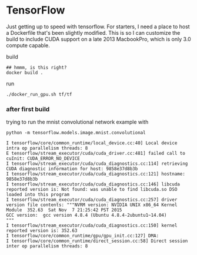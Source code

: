 TensorFlow
==========

Just getting up to speed with tensorflow. For starters, I need a place
to host a Dockerfile that's been slightly modified.  This is so I can
customize the build to include CUDA support on a late 2013 MacbookPro,
which is only 3.0 compute capable.

build

```
## hmmm, is this right?
docker build .
```

run

```
./docker_run_gpu.sh tf/tf
```



### after first build

trying to run the mnist convolutional network example with

```
python -m tensorflow.models.image.mnist.convolutional
```

```
I tensorflow/core/common_runtime/local_device.cc:40] Local device intra op parallelism threads: 8
E tensorflow/stream_executor/cuda/cuda_driver.cc:481] failed call to cuInit: CUDA_ERROR_NO_DEVICE
I tensorflow/stream_executor/cuda/cuda_diagnostics.cc:114] retrieving CUDA diagnostic information for host: 9858e37d8b3b
I tensorflow/stream_executor/cuda/cuda_diagnostics.cc:121] hostname: 9858e37d8b3b
I tensorflow/stream_executor/cuda/cuda_diagnostics.cc:146] libcuda reported version is: Not found: was unable to find libcuda.so DSO loaded into this program
I tensorflow/stream_executor/cuda/cuda_diagnostics.cc:257] driver version file contents: """NVRM version: NVIDIA UNIX x86_64 Kernel Module  352.63  Sat Nov  7 21:25:42 PST 2015
GCC version:  gcc version 4.8.4 (Ubuntu 4.8.4-2ubuntu1~14.04) 
"""
I tensorflow/stream_executor/cuda/cuda_diagnostics.cc:150] kernel reported version is: 352.63
I tensorflow/core/common_runtime/gpu/gpu_init.cc:127] DMA: 
I tensorflow/core/common_runtime/direct_session.cc:58] Direct session inter op parallelism threads: 8
```
